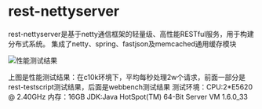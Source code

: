 rest-nettyserver
===============

rest-nettyserver是基于netty通信框架的轻量级、高性能RESTful服务，用于构建分布式系统。
集成了netty、spring、fastjson及memcached通用缓存模块

![性能测试结果](https://raw.github.com/langke93/rest-nettyserver/master/doc/img/performance.jpg)

上图是性能测试结果：在c10k环境下，平均每秒处理2w个请求，前面一部分是rest-testscript测试结果，后面是webbench测试结果
测试环境：CPU:2*E5620  @ 2.40GHz 内存：16GB JDK:Java HotSpot(TM) 64-Bit Server VM 1.6.0_33